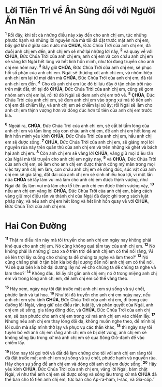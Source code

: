# Lời Tiên Tri về Ân Sủng đối với Người Ăn Năn
<sup><b>1</b></sup> Rồi đây, khi tất cả những điều này xảy đến cho anh chị em, tức những phước hạnh và những lời nguyền rủa mà tôi đã đặt trước mặt anh chị em, bấy giờ khi ở giữa các nước mà **CHÚA**, Đức Chúa Trời của anh chị em, đã đuổi anh chị em đến, anh chị em sẽ nhớ lại những lời này, <sup><b>2</b></sup> và quay về với **CHÚA**, Đức Chúa Trời của anh chị em; anh chị em và con cháu anh chị em sẽ vâng lời Ngài hết lòng và hết linh hồn mình, như tôi đang truyền cho anh chị em hôm nay. <sup><b>3</b></sup> Bấy giờ **CHÚA**, Đức Chúa Trời của anh chị em, sẽ phục hồi số phận của anh chị em. Ngài sẽ thương xót anh chị em, và nhóm hiệp anh chị em lại từ mọi dân mà **CHÚA**, Đức Chúa Trời của anh chị em, đã rải anh chị em đến. <sup><b>4</b></sup> Cho dù anh chị em lúc đó bị lưu đày ở tận chân trời nào trên mặt đất, thì tại đó **CHÚA**, Đức Chúa Trời của anh chị em, cũng sẽ gom nhóm anh chị em lại, rồi từ đó Ngài sẽ đem anh chị em trở về. <sup><b>5</b></sup> **CHÚA**, Đức Chúa Trời của anh chị em, sẽ đem anh chị em vào trong xứ mà tổ tiên anh chị em đã chiếm lấy, và anh chị em sẽ chiếm lại xứ ấy; rồi Ngài sẽ làm cho anh chị em thịnh vượng hơn và đông đúc hơn tổ tiên của anh chị em trước kia.

<sup><b>6</b></sup> Ngoài ra, **CHÚA**, Đức Chúa Trời của anh chị em, sẽ cắt bì tấm lòng của anh chị em và tấm lòng của con cháu anh chị em, để anh chị em hết lòng và linh hồn mình yêu kính **CHÚA**, Đức Chúa Trời của anh chị em, hầu anh chị em sẽ được sống. <sup><b>7</b></sup> **CHÚA**, Đức Chúa Trời của anh chị em, sẽ giáng mọi lời nguyền rủa này trên quân thù của anh chị em và trên những kẻ ghét và bách hại anh chị em. <sup><b>8</b></sup> Còn anh chị em sẽ vâng lời **CHÚA**, vâng giữ mọi điều răn của Ngài mà tôi truyền cho anh chị em ngày nay, <sup><b>9</b></sup> và **CHÚA**, Đức Chúa Trời của anh chị em, sẽ làm cho anh chị em được thành công mỹ mãn trong mọi việc tay anh chị em làm, con cháu anh chị em sẽ đông đúc, súc vật của anh chị em sẽ gia tăng, đất đai của anh chị em sẽ sinh nhiều hoa lợi, vì một lần nữa **CHÚA** sẽ lấy làm vui mà làm cho anh chị em được thịnh vượng, như Ngài đã lấy làm vui mà làm cho tổ tiên anh chị em được thịnh vượng vậy, <sup><b>10</b></sup> nếu anh chị em vâng lời **CHÚA**, Đức Chúa Trời của anh chị em, bằng cách vâng giữ mọi điều răn và thánh chỉ của Ngài đã được ghi trong sách luật pháp này, và nếu anh chị em hết lòng và hết linh hồn quay về với **CHÚA**, Đức Chúa Trời của anh chị em.

# Hai Con Đường
<sup><b>11</b></sup> Thật ra điều răn này mà tôi truyền cho anh chị em ngày nay không phải khó quá cho anh chị em. Nó cũng không quá tầm tay của anh chị em. <sup><b>12</b></sup> Nó không phải là những gì cao xa ở trên trời để anh chị em có thể nói rằng, ‘Ai sẽ lên trời lấy xuống cho chúng ta để chúng ta nghe và làm theo?’ <sup><b>13</b></sup> Nó cũng chẳng phải ở tận bên kia bờ đại dương đến nỗi anh chị em có thể nói, ‘Ai sẽ qua bên kia bờ đại dương lấy nó về cho chúng ta để chúng ta nghe và làm theo?’ <sup><b>14</b></sup> Không đâu, lời ấy rất gần anh chị em; nó ở trong miệng anh chị em và trong lòng anh chị em, để anh chị em có thể vâng theo.

<sup><b>15</b></sup> Hãy xem, ngày nay tôi đặt trước mặt anh chị em sự sống và sự chết, phước lành và tai họa. <sup><b>16</b></sup> Như tôi đã truyền cho anh chị em ngày nay, nếu anh chị em yêu kính **CHÚA**, Đức Chúa Trời của anh chị em, đi trong các đường lối Ngài, vâng giữ các điều răn, luật lệ, và phán quyết của Ngài, anh chị em sẽ sống, gia tăng đông đúc, và **CHÚA**, Đức Chúa Trời của anh chị em, sẽ ban phước cho anh chị em trong xứ mà anh chị em vào chiếm lấy. <sup><b>17</b></sup> Nhưng nếu anh chị em thay lòng đổi dạ, không muốn nghe theo, để mình bị lôi cuốn mà sấp mình thờ lạy và phục vụ các thần khác, <sup><b>18</b></sup> thì ngày nay tôi tuyên bố với anh chị em rằng anh chị em sẽ bị diệt vong, anh chị em sẽ không sống lâu trong xứ mà anh chị em sẽ qua Sông Giô-đanh để vào chiếm lấy.

<sup><b>19</b></sup> Hôm nay tôi gọi trời và đất để làm chứng cho tôi với anh chị em rằng tôi đã đặt trước mặt anh chị em sự sống và sự chết, phước hạnh và nguyền rủa. Hãy chọn sự sống để anh chị em và dòng dõi anh chị em được sống. <sup><b>20</b></sup> Hãy yêu kính **CHÚA**, Đức Chúa Trời của anh chị em, vâng lời Ngài, bám chặt Ngài, vì như thế anh chị em sẽ được sống và sống lâu trong xứ mà **CHÚA** đã thề ban cho tổ tiên anh chị em, tức ban cho Áp-ra-ham, I-sác, và Gia-cốp.”